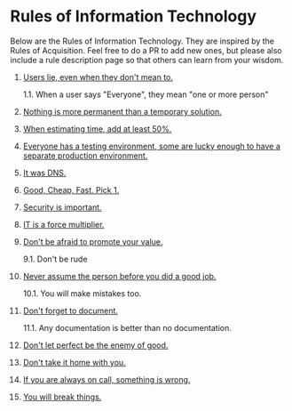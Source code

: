# Rules of Information Technology

Below are the Rules of Information Technology. They are inspired by the Rules of Acquisition. Feel free to do a PR to add new ones, but please also include a rule description page so that others can learn from your wisdom.

1. [Users lie, even when they don't mean to.](Rules/1.md)

    1.1. When a user says "Everyone", they mean "one or more person"
2. [Nothing is more permanent than a temporary solution.](Rules/2.md)
3. [When estimating time, add at least 50%.](Rules/3.md)
4. [Everyone has a testing environment, some are lucky enough to have a separate production environment.](Rules/4.md)
5. [It was DNS.](Rules/5.md)
6. [Good, Cheap, Fast. Pick 1.](Rules/6.md)
7. [Security is important.](Rules/7.md)
8. [IT is a force multiplier.](Rules/8.md)
9. [Don't be afraid to promote your value.](Rules/9.md)

    9.1. Don't be rude
10. [Never assume the person before you did a good job.](Rules/10.md)

    10.1. You will make mistakes too.
11. [Don't forget to document.](Rules/11.md)

    11.1. Any documentation is better than no documentation.
12. [Don't let perfect be the enemy of good.](Rules/12.md)
13. [Don't take it home with you.](Rules/13.md)
14. [If you are always on call, something is wrong.](Rules/14.md)
15. [You will break things.](Rules/15.md)
